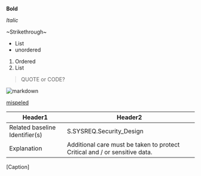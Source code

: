 **Bold**

*Italic*

~Strikethrough~

* List
* unordered

1. Ordered
2. List

> QUOTE or CODE?

![markdown](https://cdn.iconscout.com/icon/free/png-512/free-markdown-logo-icon-download-in-svg-png-gif-file-formats--social-media-pack-logos-icons-2364930.png?f=webp&w=100)

<u>mispeled</u>

| Header1 | Header2 |
|--------------------------------|----------------------------------------------------------------------------|
| Related baseline Identifier(s) | S.SYSREQ.Security_Design |
| Explanation | Additional care must be taken to protect Critical and / or sensitive data. |
[Caption]

